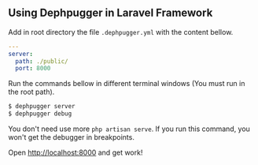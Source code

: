 ## Using Dephpugger in Laravel Framework

Add in root directory the file `.dephpugger.yml` with the content bellow.

```yml
--- 
server:
  path: ./public/
  port: 8000
```

Run the commands bellow in different terminal windows (You must run in the root path).

```bash
$ dephpugger server
$ dephpugger debug
```

You don't need use more `php artisan serve`. If you run this command, you won't get the debugger in breakpoints.

Open [http://localhost:8000](http://localhost:8000) and get work!

